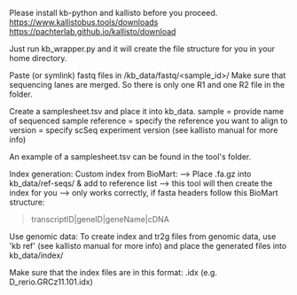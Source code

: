 Please install kb-python and kallisto before you proceed.
https://www.kallistobus.tools/downloads
https://pachterlab.github.io/kallisto/download

Just run kb_wrapper.py and it will create the file structure for you in your home directory.

Paste (or symlink) fastq files in /kb_data/fastq/<sample_id>/
Make sure that sequencing lanes are merged. So there is only one R1 and one R2 file in the folder.

Create a samplesheet.tsv and place it into kb_data.
sample = provide name of sequenced sample
reference = specify the reference you want to align to
version = specify scSeq experiment version (see kallisto manual for more info)

An example of a samplesheet.tsv can be found in the tool's folder.

Index generation:
Custom index from BioMart:
--> Place <reference>.fa.gz into kb_data/ref-seqs/ & add <reference> to reference list
--> this tool will then create the index for you
--> only works correctly, if fasta headers follow this BioMart structure:
>transcriptID|geneID|geneName|cDNA

Use genomic data:
To create index and tr2g files from genomic data, use 'kb ref' (see kallisto manual for more info)
and place the generated files into kb_data/index/

Make sure that the index files are in this format: <reference>.idx (e.g. D_rerio.GRCz11.101.idx)


